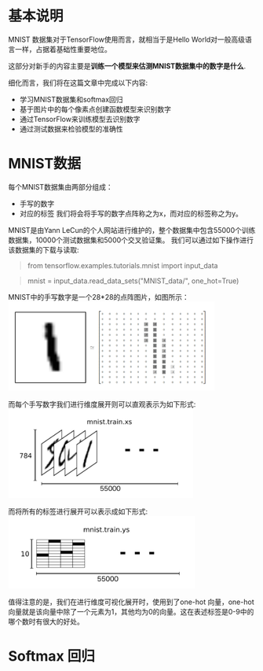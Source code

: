 # 基本说明
MNIST 数据集对于TensorFlow使用而言，就相当于是Hello World对一般高级语言一样，占据着基础性重要地位。

这部分对新手的内容主要是**训练一个模型来估测MNIST数据集中的数字是什么**.

细化而言，我们将在这篇文章中完成以下内容:
- 学习MNIST数据集和softmax回归
- 基于图片中的每个像素点创建函数模型来识别数字
- 通过TensorFlow来训练模型去识别数字
- 通过测试数据来检验模型的准确性

# MNIST数据
每个MNIST数据集由两部分组成：
- 手写的数字
- 对应的标签
我们将会将手写的数字点阵称之为x，而对应的标签称之为y。

MNIST是由Yann LeCun的个人网站进行维护的，整个数据集中包含55000个训练数据集，10000个测试数据集和5000个交叉验证集。
我们可以通过如下操作进行该数据集的下载与读取:

> from tensorflow.examples.tutorials.mnist import input_data

> mnist = input_data.read_data_sets("MNIST_data/", one_hot=True)

MNIST中的手写数字是一个28*28的点阵图片，如图所示：
![图片点阵化](./img/图片点阵化.png)

而每个手写数字我们进行维度展开则可以直观表示为如下形式:
![数字维度展开](./img/测试集维度展开.png)

而将所有的标签进行展开可以表示成如下形式:
![标签维度展开](./img/标签维度展开.png)

值得注意的是，我们在进行维度可视化展开时，使用到了one-hot 向量，one-hot向量就是该向量中除了一个元素为1，其他均为0的向量。这在表述标签是0-9中的哪个数时有很大的好处。

# Softmax 回归
